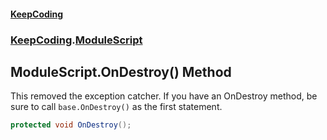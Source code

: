 #### [KeepCoding](index.md 'index')
### [KeepCoding](KeepCoding.md 'KeepCoding').[ModuleScript](KeepCoding_ModuleScript.md 'KeepCoding.ModuleScript')
## ModuleScript.OnDestroy() Method
This removed the exception catcher. If you have an OnDestroy method, be sure to call `base.OnDestroy()` as the first statement.  
```csharp
protected void OnDestroy();
```
